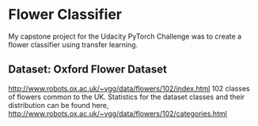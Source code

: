 # Flower Classifier
My capstone project for the Udacity PyTorch Challenge was to create a flower classifier using transfer learning.

## Dataset: Oxford Flower Dataset
http://www.robots.ox.ac.uk/~vgg/data/flowers/102/index.html
102 classes of flowers common to the UK. Statistics for the dataset classes and their distribution can be found here, http://www.robots.ox.ac.uk/~vgg/data/flowers/102/categories.html

